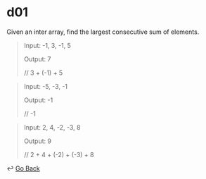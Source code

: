 # d01

Given an inter array, find the largest consecutive sum of elements. 



> Input: -1, 3, -1, 5
>
> Output: 7
>
> // 3 + (-1) + 5

> Input: -5, -3, -1
>
> Output: -1 
>
> // -1

> Input: 2, 4, -2, -3, 8
>
> Output: 9 
>
> // 2 + 4 + (-2) + (-3) + 8



:leftwards_arrow_with_hook: [Go Back](https://github.com/lisy0123/Mail_Programming/blob/master/README.md )
